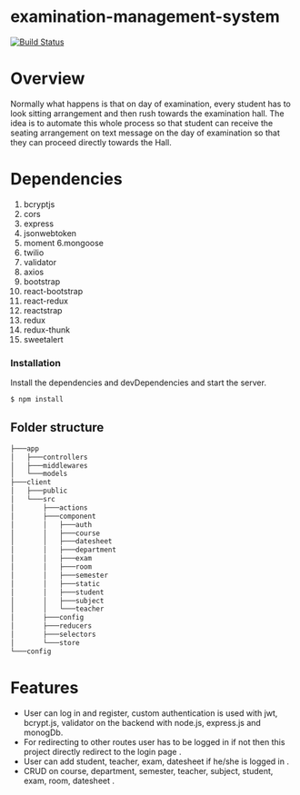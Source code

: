 # examination-management-system
[![Build Status](https://img.shields.io/badge/build-deployed-success)](https://examination-management-system.herokuapp.com/)
# Overview
Normally what happens is that on day of examination, every student has to look sitting arrangement and then rush towards the examination hall. The idea is to automate this whole process so that student can receive the seating arrangement on text message on the day of examination so that they can proceed directly towards the Hall.

# Dependencies
1. bcryptjs 
2. cors 
3. express 
4. jsonwebtoken 
5. moment 
6.mongoose 
7. twilio 
8. validator 
9. axios 
10. bootstrap 
11. react-bootstrap 
12. react-redux 
13. reactstrap 
14. redux 
15. redux-thunk 
16. sweetalert 

### Installation
Install the dependencies and devDependencies and start the server.

```sh
$ npm install
```

## Folder structure

```bash
├───app
│   ├───controllers
│   ├───middlewares
│   └───models
├───client
│   ├───public
│   └───src
│       ├───actions
│       ├───component
│       │   ├───auth
│       │   ├───course
│       │   ├───datesheet
│       │   ├───department
│       │   ├───exam
│       │   ├───room
│       │   ├───semester
│       │   ├───static
│       │   ├───student
│       │   ├───subject
│       │   └───teacher
│       ├───config
│       ├───reducers
│       ├───selectors 
│       └───store           
└───config
```

# Features
* User can log in and register, custom authentication is used with jwt, 
   bcrypt.js, validator on the backend with node.js, express.js and  monogDb.
* For redirecting to other routes user has to be logged in if not then this project directly redirect to the login page .
* User can  add  student, teacher, exam, datesheet  if he/she  is logged in .
* CRUD on course, department, semester, teacher, subject, student, exam, room, datesheet .


